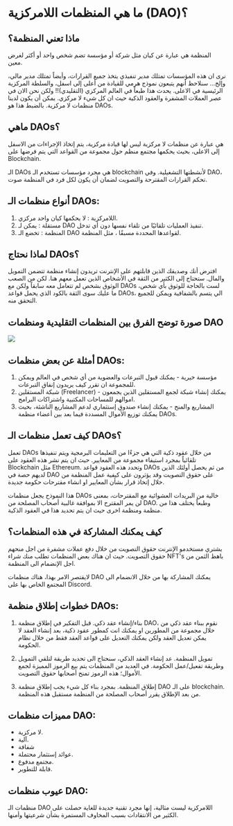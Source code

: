 # ما هي المنظمات اللامركزية (DAO)؟

## ماذا تعني المنظمة؟

المنظمة هي عبارة عن كيان مثل شركة أو مؤسسة تضم شخص واحد أو أكثر لغرض معين.

نرى ان هذه المؤسسات تمتلك مدير تنفيذي يتخذ جميع القرارات، وأيضاً تمتلك مدير مالي، وإلخ...
سنلاحظ أنهم يتبعون نموذج هرمي للقيادة من أعلى إلى اسفل، والسلطة المركزية الرئيسية في الاعلى.
يحدث هذا طبعاً في العالم المركزي (التقليدي)!!
ولكن نحن الان في عصر العملات المشفرة والعقود الذكية حيث ان كل شيء لا مركزي.
يمكن أن يكون لدينا منظمات لا مركزية. بالضبط هذا هو DAOs. 

## ماهي DAOs؟

هي عبارة عن منظمات لا مركزية ليس لها قيادة مركزية، يتم إتخاذ الإجراءات من الاسفل إلى الاعلى، بحيث يحكمها مجتمع منظم حول مجموعة من القواعد التي يتم فرضها على Blockchain.

الـ DAOs هي مجرد مؤسسات تستخدم الـ blockchain لأنشطتها التشغيلية. وفي DAO، تحكم القرارات المقترحة والتصويت لضمان أن يكون لكل فرد في المنظمة صوت.

## أنواع منظمات الـ DAOs:

1. اللامركزية : لا يحكمها كيان واحد مركزي.
2. مستقلة : يمكن لـ DAO تنفيذ العمليات تلقائيًا من تلقاء نفسها دون أي تدخل.
3. المنظمة : تخضع الـ DAO لقواعدها المحددة مسبقًا ، مثل المنظمة.

## لماذا نحتاج DAOs؟

افترض أنك وصديقك الذين قابلتهم على الإنترنت تريدون إنشاء منظمة تتضمن التمويل والمال. ستحتاج إلى الكثير من الثقة في الأشخاص الذين تعمل معهم هنا. لكن من الصعب الوثوق بشخص لم تتعامل معه سابقاً ولكن مع DAOs لست بالحاجة للوثوق بأي شخص، ما عليك سوى الثقة بالكود الذي يحمل قواعد DAOs، الي يتسم بالشفافية ويمكن للجميع التحقق منه.

## صورة توضح الفرق بين المنظمات التقليدية ومنظمات DAO

<img src="https://www.web3arabs.com/courses/dao1.jpg"/>

## أمثلة عن بعض منظمات DAOs:

1. مؤسسة خيرية - يمكنك قبول التبرعات والعضوية من أي شخص في العالم ويمكن للمجموعة ان تقرر كيف يريدون إنفاق التبرعات.
2. شبكة المستقلين (Freelancer) - يمكنك إنشاء شبكة لجمع المستقلين الذين يجمعون اموالهم للمساحات المكتبية واشتراكات البرامج.
3. المشاريع والمنح - يمكنك إنشاء صندوق إستثماري لدعم المشاريع الناشئة، بحيث يمكنك توزيع الأموال المسددة فيما بعد بين أعضاء منظمة DAOs.

## كيف تعمل منظمات الـ DAOs؟

تعمل DAOs من خلال عقود ذكية التي هي جزءًا من التعليمات البرمجية ويتم تنفيذها تلقائياً بمجرد استيفاء مجموعة من المعايير. حيث ان يتم نشر هذه العقود على Blockchain مثل Ethereum. وتحدد هذه العقود قواعد DAOs من ثم يحصل أولئك الذين لديهم حصة في DAO على حقوق التصويت وقد يؤثرون على كيفية عمل المنظمة من خلال إتخاذ قرار بشأن المعايير او انشاء مقترحات حكومة جديدة.

هذا النموذح يجعل منظمات DAOs خالية من البريدات العشوائية مع المقترحات، بمعنى لن يمر المقترح الا بموافقة غالبية أصحاب المصلحة من DAO. وطبعاً يختلف هذا من منظمة ومنظمة اخرى حيث ان يتم تحديد هذا في العقود الذكية.

## كيف يمكنك المشاركة في هذه المنظمات؟

يشتري مستخدمو الإنترنت حقوق التصويت من خلال دفع عملات مشفرة من اجل منحهم  حقوق التصويت. حيث ان هناك بعض المنظمات تطلب منك شراء NFT's باهظ الثمن من اجل الإنضمام الى المنظمة.

لايقتصر الامر بهذا، هناك منظمات DAO يمكنك المشاركة بها من خلال الانضمام الى المجتمع الخاص بها على Discord.

## خطوات إطلاق منظمة DAOs:

1. بناء/إنشاء عقد ذكي.
قبل التفكير في إطلاق منظمة DAO، نقوم ببناء عقد ذكي من خلال مجموعة من المطورين او يمكنك انت كمطور عقود ذكية، بعد إنشاء العقد لا يمكن تعديل العقد ولكن يمكنك التعديل على قواعد العقد فقط من خلال نظام الحكومة.

2. تمويل المنظمة.
عد إنشاء العقد الذكي، سنحتاج الى تحديد طريقة لتلقي التمويل وطريقة تفعيل/عمل الحكومة. في العديد من المنظمات يتم بيع الرموز المميزة لجمع الأموال؛ هذه الرموز تمنح أصحابها حقوق التصويت.

3. إطلاق المنظمة.
بمجرد بناء كل شيء يجب إطلاق منظمة DAO على الـ blockchain. من بعد الإطلاق يقرر أصحاب المصلحة من المنظمة مستقبل هذه المنظمة.

## مميزات منظمات DAO:

- لا مركزية.
- آلية.
- شفافة
- عوائد إستثمار محتملة.
- مجتمع مدفوع.
- قابلة للتطوير.

## عيوب منظمات DAO:

منظمات الـ DAO اللامركزية ليست مثالية، إنها مجرد تقنية جديدة للغاية حصلت على الكثير من الانتقادات بسبب المخاوف المستمرة بشأن شرعيتها وأمنها.

